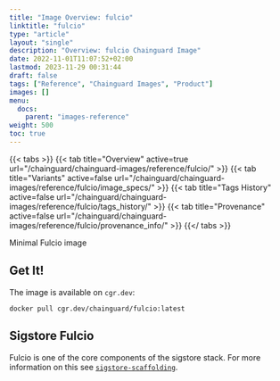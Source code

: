 ```yaml
---
title: "Image Overview: fulcio"
linktitle: "fulcio"
type: "article"
layout: "single"
description: "Overview: fulcio Chainguard Image"
date: 2022-11-01T11:07:52+02:00
lastmod: 2023-11-29 00:31:44
draft: false
tags: ["Reference", "Chainguard Images", "Product"]
images: []
menu: 
  docs: 
    parent: "images-reference"
weight: 500
toc: true
---
```


{{< tabs >}}
{{< tab title="Overview" active=true url="/chainguard/chainguard-images/reference/fulcio/" >}}
{{< tab title="Variants" active=false url="/chainguard/chainguard-images/reference/fulcio/image_specs/" >}}
{{< tab title="Tags History" active=false url="/chainguard/chainguard-images/reference/fulcio/tags_history/" >}}
{{< tab title="Provenance" active=false url="/chainguard/chainguard-images/reference/fulcio/provenance_info/" >}}
{{</ tabs >}}



<!--overview:start-->
Minimal Fulcio image
<!--overview:end-->

<!--getting:start-->
## Get It!
The image is available on `cgr.dev`:

```
docker pull cgr.dev/chainguard/fulcio:latest
```
<!--getting:end-->

<!--body:start-->
## Sigstore Fulcio

Fulcio is one of the core components of the sigstore stack.  For more information
on this see [`sigstore-scaffolding`](../sigstore-scaffolding/).
<!--body:end-->

